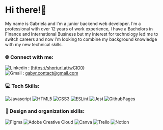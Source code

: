 # Hi there!👋 </br>
My name is Gabriela and I'm a junior backend web developer.
I'm a professional with over 12 years of work experience, I have a Bachelors in Finance and International Business but my interest for technology led me to switch careers and now I'm looking to combine my background knowledge with my new technical skills.</br>


### 🌐 Connect with me:
![Linkedin](https://img.shields.io/badge/LinkedIn-0077B5?style=for-the-badge&logo=linkedin&logoColor=white) : (https://shorturl.at/wCIO0) </br>
![Gmail](https://img.shields.io/badge/Gmail-D14836?style=for-the-badge&logo=gmail&logoColor=white) : gabyr.contact@gmail.com

### 💻 Tech Skills:

![Javascript](https://img.shields.io/badge/javascript-%23323330.svg?style=for-the-badge&logo=javascript&logoColor=%23F7DF1E)
![HTML5](https://img.shields.io/badge/html5-%23E34F26.svg?style=for-the-badge&logo=html5&logoColor=white)
![CSS3](https://img.shields.io/badge/css3-%231572B6.svg?style=for-the-badge&logo=css3&logoColor=white)
![ESLint](https://img.shields.io/badge/ESLint-4B3263?style=for-the-badge&logo=eslint&logoColor=white)
![Jest](https://img.shields.io/badge/-jest-%23C21325?style=for-the-badge&logo=jest&logoColor=white)
![GithubPages](https://img.shields.io/badge/github%20pages-121013?style=for-the-badge&logo=github&logoColor=white)</br>


### 🎨 Design and organization skills:
![Figma](https://img.shields.io/badge/figma-%23F24E1E.svg?style=for-the-badge&logo=figma&logoColor=white)
![Adobe Creative Cloud](https://img.shields.io/badge/Adobe%20Creative%20Cloud-DA1F26.svg?style=for-the-badge&logo=Adobe%20Creative%20Cloud&logoColor=white)
![Canva](https://img.shields.io/badge/Canva-%2300C4CC.svg?style=for-the-badge&logo=Canva&logoColor=white)
![Trello](https://img.shields.io/badge/Trello-%23026AA7.svg?style=for-the-badge&logo=Trello&logoColor=white)
![Notion](https://img.shields.io/badge/Notion-%23000000.svg?style=for-the-badge&logo=notion&logoColor=white)
<!--

